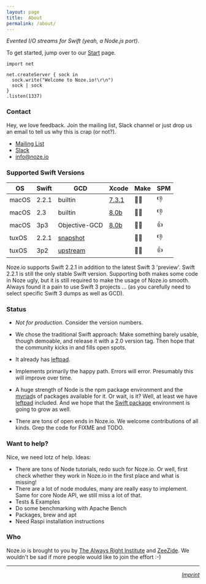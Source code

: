 ```yaml
---
layout: page
title:  About
permalink: /about/
---
```


*Evented I/O streams for Swift (yeah, a Node.js port)*.

To get started, jump over to our [Start](/start/) page.

    import net
    
    net.createServer { sock in
      sock.write("Welcome to Noze.io!\r\n")
      sock | sock
    }
    .listen(1337)

### Contact

Hey, we love feedback. Join the mailing list, Slack channel or just drop us
an email to tell us why this is crap (or not?).

- [Mailing List](https://groups.google.com/forum/#!forum/nozeio)
- [Slack](http://slack.noze.io)
- [info@noze.io](mailto:info@noze.io)


### Supported Swift Versions


| OS    | Swift | GCD     | Xcode                                                      | Make | SPM  |
| ----- | ----- | ------- | ---------------------------------------------------------- | ---- | ---- |
| macOS | 2.2.1 | builtin | [7.3.1](https://developer.apple.com/xcode/download/)       | 👍🏻  | 👎  |
| macOS | 2.3   | builtin | [8.0b](https://developer.apple.com/xcode/download/)        | 👍🏻  | 👎  |
| macOS | 3p3   | Objective-GCD | [8.0b](https://developer.apple.com/xcode/download/)        | 👍🏻  | 👍  |
| tuxOS | 2.2.1 | [snapshot](https://github.com/helje5/swift-corelibs-libdispatch) |  | 👍🏻  | 👎  |
| tuxOS | 3p2   | [upstream](https://github.com/apple/swift-corelibs-libdispatch/tree/experimental/foundation) |  | 👍🏻  | 👍  |

Noze.io supports Swift 2.2.1 in addition to the latest Swift 3 'preview'.
Swift 2.2.1 is still the only stable Swift version.
Supporting both makes some code in Noze ugly, but it is still required to make 
the usage of Noze.io smooth. Always found it a pain to use Swift 3 projects ...
(as you carefully need to select specific Swift 3 dumps as well as GCD).


### Status

- *Not for production*. Consider the version numbers.

- We chose the traditional Swift approach:
  Make something barely usable, though demoable,
  and release it with a 2.0 version tag.
  Then hope that the community kicks in and fills open spots.

- It already has
  [leftpad](https://github.com/NozeIO/Noze.io/tree/develop/Sources/leftpad).

- Implements primarily the happy path. Errors will error. Presumably this
  will improve over time.

- A huge strength of Node is the npm package environment and the
  <a href="http://heathersfilm.tripod.com/script.txt" target="ext">myriad</a>s 
  of packages available for it.
  Or wait, is it? Well, at least we have
  [leftpad](https://github.com/NozeIO/Noze.io/tree/develop/Sources/leftpad)
  included.
  And we hope that the [Swift package](https://swift.org/package-manager/)
  environment is going to grow as well.

- There are tons of open ends in Noze.io. We welcome contributions of all kinds.
  Grep the code for FIXME and TODO.
  
### Want to help?

Nice, we need lotz of help. Ideas:

- There are tons of Node tutorials, redo such for Noze.io. Or well, first check 
  whether they work in Noze.io in the first place and what is missing!
- There are a lot of node modules, many are really easy to implement. Same for
  core Node API, we still miss a lot of that.
- Tests & Examples
- Do some benchmarking with Apache Bench
- Packages, brew and apt
- Need Raspi installation instructions

### Who

Noze.io is brought to you by
[The Always Right Institute](http://www.alwaysrightinstitute.com)
and
[ZeeZide](http://zeezide.de).
We wouldn't be sad if more people would like to join the effort :-)


<hr />

<div style="text-align: right;">
  <i><a href="http://zeezide.com/contact.html">Imprint</a></i>
</div>
